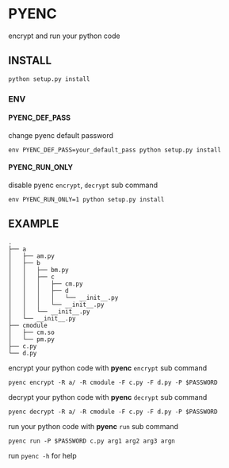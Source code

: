 # PYENC
encrypt and run your python code

## INSTALL
```shell
python setup.py install
```

### ENV
#### PYENC_DEF_PASS
change pyenc default password 

    env PYENC_DEF_PASS=your_default_pass python setup.py install

#### PYENC_RUN_ONLY
disable pyenc `encrypt`, `decrypt` sub command

    env PYENC_RUN_ONLY=1 python setup.py install


## EXAMPLE

```shell
.
├── a
│   ├── am.py
│   ├── b
│   │   ├── bm.py
│   │   ├── c
│   │   │   ├── cm.py
│   │   │   ├── d
│   │   │   │   └── __init__.py
│   │   │   └── __init__.py
│   │   └── __init__.py
│   └── __init__.py
├── cmodule
│   ├── cm.so
│   └── pm.py
├── c.py
└── d.py
```
encrypt your python code with **pyenc** `encrypt` sub command

    pyenc encrypt -R a/ -R cmodule -F c.py -F d.py -P $PASSWORD

decrypt your python code with **pyenc** `decrypt` sub command

    pyenc decrypt -R a/ -R cmodule -F c.py -F d.py -P $PASSWORD

run your python code with **pyenc** `run` sub command

    pyenc run -P $PASSWORD c.py arg1 arg2 arg3 argn

run `pyenc -h` for help
